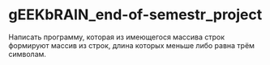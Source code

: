 # gEEKbRAIN_end-of-semestr_project
 Написать программу, которая из имеющегося массива строк формируют массив из строк, длина которых меньше либо равна трём символам.

